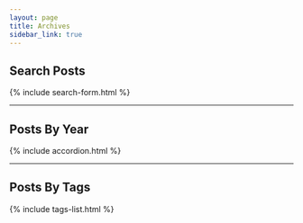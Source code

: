 ```yaml
---
layout: page
title: Archives
sidebar_link: true
---
```


<h2>Search Posts</h2>
{% include search-form.html %}

<hr/>

<h2>Posts By Year</h2>
{% include accordion.html %}

<hr/>

<h2>Posts By Tags</h2>
{% include tags-list.html %}
